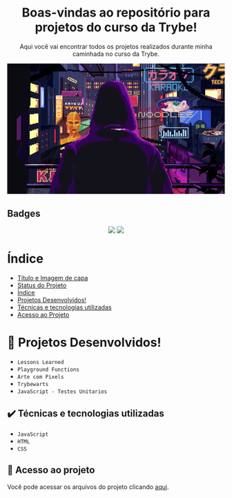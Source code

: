<div align="center">
<h1>Boas-vindas ao repositório para projetos do curso da Trybe!</h1>
<p>Aqui você vai encontrar todos os projetos realizados durante minha caminhada no curso da Trybe.</p>  
</div>  
<p align="center">
<img src="https://github.com/MarcosRanauro/Projetos-curso-Trybe/blob/main/03%20-%20Arte%20com%20Pixels/Images/image5.gif"/>
</p>
<h2>Badges</h2>
<p align="center">
<img src="http://img.shields.io/static/v1?label=STATUS&message=EM%20DESENVOLVIMENTO&color=GREEN&style=for-the-badge"/>
<img src="https://img.shields.io/aur/last-modified/git-hub?label=%C3%9Altima%20Modifica%C3%A7%C3%A3o&style=for-the-badge"/>
</p>

# Índice 
* [Título e Imagem de capa](https://github.com/MarcosRanauro/Projetos-curso-Trybe/edit/main/README.md#boas-vindas-ao-reposit%C3%B3rio-para-projetos-do-curso-da-trybe)
* [Status do Projeto](https://github.com/MarcosRanauro/Projetos-curso-Trybe/edit/main/README.md#badges)
* [Índice](#índice)
* [Projetos Desenvolvidos!](https://github.com/MarcosRanauro/Projetos-curso-Trybe/edit/main/README.md#hammer-projetos-desenvolvidos)
* [Técnicas e tecnologias utilizadas](https://github.com/MarcosRanauro/Projetos-curso-Trybe/edit/main/README.md#%EF%B8%8F-t%C3%A9cnicas-e-tecnologias-utilizadas)
* [Acesso ao Projeto](https://github.com/MarcosRanauro/Projetos-curso-Trybe/edit/main/README.md#-acesso-ao-projeto)

# :hammer: Projetos Desenvolvidos!
- ``Lessons Learned``
- ``Playground Functions``
- ``Arte com Pixels``
- ``Trybewarts``
- ``JavaScript - Testes Unitarios``

## ✔️ Técnicas e tecnologias utilizadas

- ``JavaScript``
- ``HTML``
- ``CSS``

## 📁 Acesso ao projeto
Você pode acessar os arquivos do projeto clicando [aqui](https://github.com/MarcosRanauro/Projetos-curso-Trybe.git).